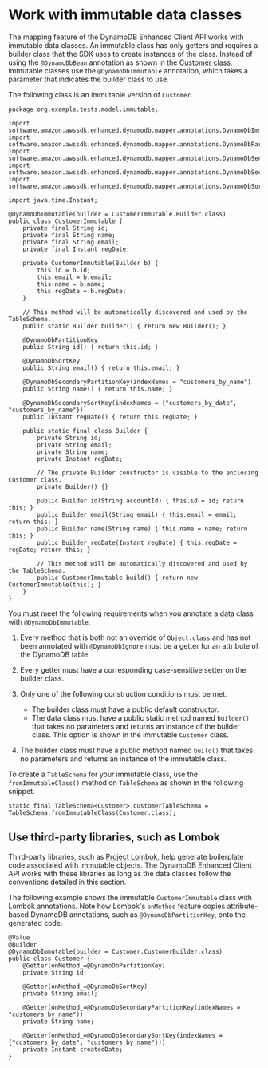 # Work with immutable data classes<a name="ddb-en-client-use-immut"></a>

The mapping feature of the DynamoDB Enhanced Client API works with immutable data classes\. An immutable class has only getters and requires a builder class that the SDK uses to create instances of the class\. Instead of using the `@DynamoDbBean` annotation as shown in the [Customer class](ddb-en-client-gs-tableschema.md#ddb-en-client-gs-tableschema-anno-bean-cust), immutable classes use the `@DynamoDbImmutable` annotation, which takes a parameter that indicates the builder class to use\.

The following class is an immutable version of `Customer`\.

```
package org.example.tests.model.immutable;

import software.amazon.awssdk.enhanced.dynamodb.mapper.annotations.DynamoDbImmutable;
import software.amazon.awssdk.enhanced.dynamodb.mapper.annotations.DynamoDbPartitionKey;
import software.amazon.awssdk.enhanced.dynamodb.mapper.annotations.DynamoDbSecondaryPartitionKey;
import software.amazon.awssdk.enhanced.dynamodb.mapper.annotations.DynamoDbSecondarySortKey;
import software.amazon.awssdk.enhanced.dynamodb.mapper.annotations.DynamoDbSortKey;

import java.time.Instant;

@DynamoDbImmutable(builder = CustomerImmutable.Builder.class)
public class CustomerImmutable {
    private final String id;
    private final String name;
    private final String email;
    private final Instant regDate;

    private CustomerImmutable(Builder b) {
        this.id = b.id;
        this.email = b.email;
        this.name = b.name;
        this.regDate = b.regDate;
    }

    // This method will be automatically discovered and used by the TableSchema.
    public static Builder builder() { return new Builder(); }

    @DynamoDbPartitionKey
    public String id() { return this.id; }

    @DynamoDbSortKey
    public String email() { return this.email; }

    @DynamoDbSecondaryPartitionKey(indexNames = "customers_by_name")
    public String name() { return this.name; }

    @DynamoDbSecondarySortKey(indexNames = {"customers_by_date", "customers_by_name"})
    public Instant regDate() { return this.regDate; }

    public static final class Builder {
        private String id;
        private String email;
        private String name;
        private Instant regDate;

        // The private Builder constructor is visible to the enclosing Customer class.
        private Builder() {}

        public Builder id(String accountId) { this.id = id; return this; }
        public Builder email(String email) { this.email = email; return this; }
        public Builder name(String name) { this.name = name; return this; }
        public Builder regDate(Instant regDate) { this.regDate = regDate; return this; }

        // This method will be automatically discovered and used by the TableSchema.
        public CustomerImmutable build() { return new CustomerImmutable(this); }
    }
}
```

You must meet the following requirements when you annotate a data class with `@DynamoDbImmutable`\.

1. Every method that is both not an override of `Object.class` and has not been annotated with `@DynamoDbIgnore` must be a getter for an attribute of the DynamoDB table\.

1. Every getter must have a corresponding case\-sensitive setter on the builder class\.

1. Only one of the following construction conditions must be met\.
   + The builder class must have a public default constructor\.
   + The data class must have a public static method named `builder()` that takes no parameters and returns an instance of the builder class\. This option is shown in the immutable `Customer` class\.

1.  The builder class must have a public method named `build()` that takes no parameters and returns an instance of the immutable class\. 

To create a `TableSchema` for your immutable class, use the `fromImmutableClass()` method on `TableSchema` as shown in the following snippet\.

```
static final TableSchema<Customer> customerTableSchema = TableSchema.fromImmutableClass(Customer.class);
```

## Use third\-party libraries, such as Lombok<a name="ddb-en-client-use-immut-lombok"></a>

Third\-party libraries, such as [Project Lombok](https://projectlombok.org/), help generate boilerplate code associated with immutable objects\. The DynamoDB Enhanced Client API works with these libraries as long as the data classes follow the conventions detailed in this section\. 

The following example shows the immutable `CustomerImmutable` class with Lombok annotations\. Note how Lombok's `onMethod` feature copies attribute\-based DynamoDB annotations, such as `@DynamoDbPartitionKey`, onto the generated code\.

```
@Value
@Builder
@DynamoDbImmutable(builder = Customer.CustomerBuilder.class)
public class Customer {
    @Getter(onMethod_=@DynamoDbPartitionKey)
    private String id;

    @Getter(onMethod_=@DynamoDbSortKey)
    private String email;

    @Getter(onMethod_=@DynamoDbSecondaryPartitionKey(indexNames = "customers_by_name"))
    private String name;

    @Getter(onMethod_=@DynamoDbSecondarySortKey(indexNames = {"customers_by_date", "customers_by_name"}))
    private Instant createdDate;
}
```